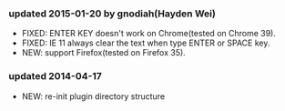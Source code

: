 ### updated 2015-01-20 by gnodiah(Hayden Wei)
* FIXED: ENTER KEY doesn't work on Chrome(tested on Chrome 39).
* FIXED: IE 11 always clear the text when type ENTER or SPACE key.
* NEW: support Firefox(tested on Firefox 35).

### updated 2014-04-17
* NEW: re-init plugin directory structure
